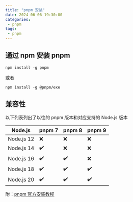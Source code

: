 ```yaml
---
title: "pnpm 安装"
date: 2024-06-06 19:30:00
categories:
 - pnpm
tags:
 - pnpm
---
```


## 通过 npm 安装 pnpm

```text
npm install -g pnpm
```
或者
```text
npm install -g @pnpm/exe
```

## 兼容性

以下列表列出了以往的 pnpm 版本和对应支持的 Node.js 版本

| Node.js    | pnpm 7 | pnpm 8 | pnpm 9 |
| ---------- | ------ | ------ | ------ |
| Node.js 12 | ❌    | ❌     | ❌    |
| Node.js 14 | ✔️    | ❌     | ❌    |
| Node.js 16 | ✔️    | ✔️     | ❌    |
| Node.js 18 | ✔️    | ✔️     | ✔️    |
| Node.js 20 | ✔️    | ✔️     | ✔️    |

附：[pnpm 官方安装教程](https://www.pnpm.cn/installation 'pnpm官方安装教程')

